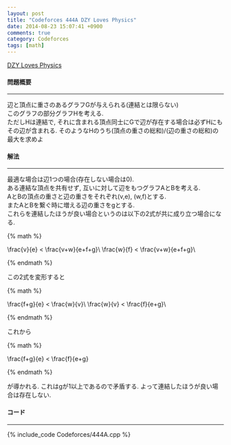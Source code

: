 ```yaml
---
layout: post
title: "Codeforces 444A DZY Loves Physics"
date: 2014-08-23 15:07:41 +0900
comments: true
category: Codeforces
tags: [math]
---
```


[DZY Loves Physics](http://codeforces.com/contest/444/problem/A)

#### 問題概要

****

辺と頂点に重さのあるグラフGが与えられる(連結とは限らない)  
このグラフの部分グラフHを考える.  
ただしHは連結で, それに含まれる頂点同士にGで辺が存在する場合は必ずHにもその辺が含まれる.
そのようなHのうち(頂点の重さの総和)/(辺の重さの総和)の最大を求めよ


#### 解法

****

最適な場合は辺1つの場合(存在しない場合は0).  
ある連結な頂点を共有せず, 互いに対して辺をもつグラフAとBを考える.  
AとBの頂点の重さと辺の重さをそれぞれ(v,e), (w,f)とする.  
またAとBを繋ぐ時に増える辺の重さをgとする.  
これらを連結したほうが良い場合というのは以下の2式が共に成り立つ場合になる.

{% math %}

\frac{v}{e} < \frac{v+w}{e+f+g}\\
\frac{w}{f} < \frac{v+w}{e+f+g}\\

{% endmath %}

この2式を変形すると

{% math %}

\frac{f+g}{e} < \frac{w}{v}\\
\frac{w}{v} < \frac{f}{e+g}\\

{% endmath %}

これから

{% math %}

\frac{f+g}{e} < \frac{f}{e+g}

{% endmath %}

が導かれる. これはgが1以上であるので矛盾する. よって連結したほうが良い場合は存在しない.


#### コード

****

{% include_code Codeforces/444A.cpp %}
